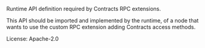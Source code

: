 Runtime API definition required by Contracts RPC extensions.

This API should be imported and implemented by the runtime,
of a node that wants to use the custom RPC extension
adding Contracts access methods.

License: Apache-2.0
